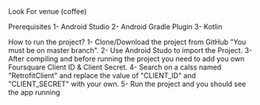 Look For venue (coffee)

Prerequisites
1- Android Studio
2- Android Gradle Plugin
3- Kotlin

How to run the project?
1- Clone/Download the project from GitHub "You must be on master branch".
2- Use Android Studo to import the Project.
3- After compiling and before running the project you need to add you own Foursquare Client ID & Client Secret. 
4- Search on a calss named "RetrofitClient" and replace the value of "CLIENT_ID" and "CLIENT_SECRET" with your own. 
5- Run the project and you should see the app running
